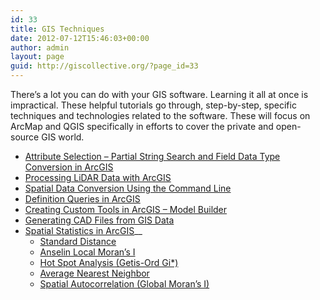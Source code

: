 ```yaml
---
id: 33
title: GIS Techniques
date: 2012-07-12T15:46:03+00:00
author: admin
layout: page
guid: http://giscollective.org/?page_id=33
---
```

There&#8217;s a lot you can do with your GIS software. Learning it all at once is impractical. These helpful tutorials go through, step-by-step, specific techniques and technologies related to the software. These will focus on ArcMap and QGIS specifically in efforts to cover the private and open-source GIS world.

  * [Attribute Selection &#8211; Partial String Search and Field Data Type Conversion in ArcGIS](http://giscollective.org/attribute-selection-partial-string-search/)
  * [Processing LiDAR Data with ArcGIS](http://giscollective.org/tutorials/gis-techniques/bringing-lidar-data-into-arcgis/)
  * [Spatial Data Conversion Using the Command Line](http://giscollective.org/spatial-data-conversion-using-python/)
  * [Definition Queries in ArcGIS](http://giscollective.org/tutorials/gis-techniques/definition-query/)
  * [Creating Custom Tools in ArcGIS &#8211; Model Builder](http://giscollective.org/tutorials/gis-techniques/creating-custom-tools-in-arcgis-model-builder/)
  * [Generating CAD Files from GIS Data](http://giscollective.org/tutorials/gis-techniques/generating-cad-files-from-gis-data/)
  * [Spatial Statistics in ArcGIS](http://giscollective.org/tutorials/gis-techniques/spatial-statistics)__ 
      * [Standard Distance](http://giscollective.org/tutorials/gis-techniques/spatial-statistics/standard-distance/)
      * [Anselin Local Moran&#8217;s I](http://giscollective.org/tutorials/gis-techniques/spatial-statistics/anselin-local-morans-i/)
      * [Hot Spot Analysis (Getis-Ord Gi*)](http://giscollective.org/tutorials/gis-techniques/spatial-statistics/hot-spot-analysis/)
      * [Average Nearest Neighbor](http://giscollective.org/tutorials/gis-techniques/spatial-statistics/average-nearest-neighbor/)
      * [Spatial Autocorrelation (Global Moran&#8217;s I)](http://giscollective.org/tutorials/gis-techniques/spatial-statistics/spatial-autocorrelation/)